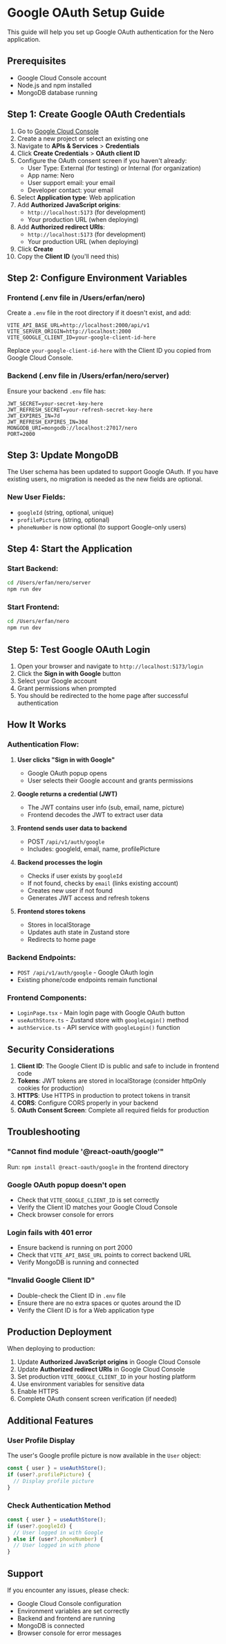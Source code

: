 # Google OAuth Setup Guide

This guide will help you set up Google OAuth authentication for the Nero application.

## Prerequisites

- Google Cloud Console account
- Node.js and npm installed
- MongoDB database running

## Step 1: Create Google OAuth Credentials

1. Go to [Google Cloud Console](https://console.cloud.google.com/)
2. Create a new project or select an existing one
3. Navigate to **APIs & Services** > **Credentials**
4. Click **Create Credentials** > **OAuth client ID**
5. Configure the OAuth consent screen if you haven't already:
   - User Type: External (for testing) or Internal (for organization)
   - App name: Nero
   - User support email: your email
   - Developer contact: your email
6. Select **Application type**: Web application
7. Add **Authorized JavaScript origins**:
   - `http://localhost:5173` (for development)
   - Your production URL (when deploying)
8. Add **Authorized redirect URIs**:
   - `http://localhost:5173` (for development)
   - Your production URL (when deploying)
9. Click **Create**
10. Copy the **Client ID** (you'll need this)

## Step 2: Configure Environment Variables

### Frontend (.env file in /Users/erfan/nero)

Create a `.env` file in the root directory if it doesn't exist, and add:

```env
VITE_API_BASE_URL=http://localhost:2000/api/v1
VITE_SERVER_ORIGIN=http://localhost:2000
VITE_GOOGLE_CLIENT_ID=your-google-client-id-here
```

Replace `your-google-client-id-here` with the Client ID you copied from Google Cloud Console.

### Backend (.env file in /Users/erfan/nero/server)

Ensure your backend `.env` file has:

```env
JWT_SECRET=your-secret-key-here
JWT_REFRESH_SECRET=your-refresh-secret-key-here
JWT_EXPIRES_IN=7d
JWT_REFRESH_EXPIRES_IN=30d
MONGODB_URI=mongodb://localhost:27017/nero
PORT=2000
```

## Step 3: Update MongoDB

The User schema has been updated to support Google OAuth. If you have existing users, no migration is needed as the new fields are optional.

### New User Fields:
- `googleId` (string, optional, unique)
- `profilePicture` (string, optional)
- `phoneNumber` is now optional (to support Google-only users)

## Step 4: Start the Application

### Start Backend:
```bash
cd /Users/erfan/nero/server
npm run dev
```

### Start Frontend:
```bash
cd /Users/erfan/nero
npm run dev
```

## Step 5: Test Google OAuth Login

1. Open your browser and navigate to `http://localhost:5173/login`
2. Click the **Sign in with Google** button
3. Select your Google account
4. Grant permissions when prompted
5. You should be redirected to the home page after successful authentication

## How It Works

### Authentication Flow:

1. **User clicks "Sign in with Google"**
   - Google OAuth popup opens
   - User selects their Google account and grants permissions

2. **Google returns a credential (JWT)**
   - The JWT contains user info (sub, email, name, picture)
   - Frontend decodes the JWT to extract user data

3. **Frontend sends user data to backend**
   - POST `/api/v1/auth/google`
   - Includes: googleId, email, name, profilePicture

4. **Backend processes the login**
   - Checks if user exists by `googleId`
   - If not found, checks by `email` (links existing account)
   - Creates new user if not found
   - Generates JWT access and refresh tokens

5. **Frontend stores tokens**
   - Stores in localStorage
   - Updates auth state in Zustand store
   - Redirects to home page

### Backend Endpoints:

- `POST /api/v1/auth/google` - Google OAuth login
- Existing phone/code endpoints remain functional

### Frontend Components:

- `LoginPage.tsx` - Main login page with Google OAuth button
- `useAuthStore.ts` - Zustand store with `googleLogin()` method
- `authService.ts` - API service with `googleLogin()` function

## Security Considerations

1. **Client ID**: The Google Client ID is public and safe to include in frontend code
2. **Tokens**: JWT tokens are stored in localStorage (consider httpOnly cookies for production)
3. **HTTPS**: Use HTTPS in production to protect tokens in transit
4. **CORS**: Configure CORS properly in your backend
5. **OAuth Consent Screen**: Complete all required fields for production

## Troubleshooting

### "Cannot find module '@react-oauth/google'"
Run: `npm install @react-oauth/google` in the frontend directory

### Google OAuth popup doesn't open
- Check that `VITE_GOOGLE_CLIENT_ID` is set correctly
- Verify the Client ID matches your Google Cloud Console
- Check browser console for errors

### Login fails with 401 error
- Ensure backend is running on port 2000
- Check that `VITE_API_BASE_URL` points to correct backend URL
- Verify MongoDB is running and connected

### "Invalid Google Client ID"
- Double-check the Client ID in `.env` file
- Ensure there are no extra spaces or quotes around the ID
- Verify the Client ID is for a Web application type

## Production Deployment

When deploying to production:

1. Update **Authorized JavaScript origins** in Google Cloud Console
2. Update **Authorized redirect URIs** in Google Cloud Console
3. Set production `VITE_GOOGLE_CLIENT_ID` in your hosting platform
4. Use environment variables for sensitive data
5. Enable HTTPS
6. Complete OAuth consent screen verification (if needed)

## Additional Features

### User Profile Display
The user's Google profile picture is now available in the `User` object:
```typescript
const { user } = useAuthStore();
if (user?.profilePicture) {
  // Display profile picture
}
```

### Check Authentication Method
```typescript
const { user } = useAuthStore();
if (user?.googleId) {
  // User logged in with Google
} else if (user?.phoneNumber) {
  // User logged in with phone
}
```

## Support

If you encounter any issues, please check:
- Google Cloud Console configuration
- Environment variables are set correctly
- Backend and frontend are running
- MongoDB is connected
- Browser console for error messages
